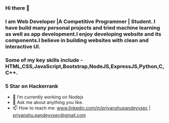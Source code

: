 ### Hi there 👋

### I am Web Developer |A Competitive Programmer | Student. I have build many personal projects and tried machine learning as well as app development.I enjoy developing website and its components.I believe in building websites with clean and interactive UI.

### Some of my key skills include - HTML,CSS,JavaScript,Bootstrap,NodeJS,ExpressJS,Python,C,C++.
### 5 Star on Hackerrank

- 🔭 I’m currently working on Nodejs
- 💬 Ask me about anything you like.
- 📫 How to reach me: www.linkedin.com/in/priyanshupandeyvsec  | priyanshu.pandeyvsec@gmail.com

<!--
**priyanshupandey1999/priyanshupandey1999** is a ✨ _special_ ✨ repository because its `README.md` (this file) appears on your GitHub profile.

Here are some ideas to get you started:

- 🔭 I’m currently working on ...
- 🌱 I’m currently learning ...
- 👯 I’m looking to collaborate on ...
- 🤔 I’m looking for help with ...
- 💬 Ask me about ...
- 📫 How to reach me: ...
- 😄 Pronouns: ...
- ⚡ Fun fact: ...
-->
